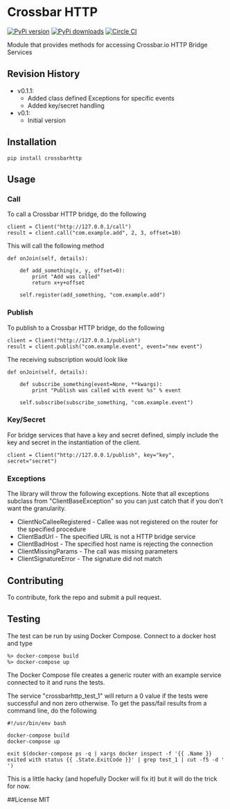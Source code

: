# Crossbar HTTP

[![PyPi version](https://img.shields.io/pypi/v/crossbarhttp.svg)](https://pypi.python.org/pypi/crossbarhttp)
[![PyPi downloads](https://img.shields.io/pypi/dm/crossbarhttp.svg)](https://pypi.python.org/pypi/crossbarhttp)
[![Circle CI](https://circleci.com/gh/thehq/python-crossbarhttp/tree/master.svg?style=shield&circle-token=7e41f7fa67cadba9f0a3465cfb04fdeee4c31357)](https://circleci.com/gh/thehq/python-crossbarhttp/tree/master)

Module that provides methods for accessing Crossbar.io HTTP Bridge Services

## Revision History

  - v0.1.1:
    - Added class defined Exceptions for specific events
    - Added key/secret handling
  - v0.1:
    - Initial version

## Installation

    pip install crossbarhttp

## Usage

### Call
To call a Crossbar HTTP bridge, do the following

    client = Client("http://127.0.0.1/call")
    result = client.call("com.example.add", 2, 3, offset=10)
    
This will call the following method

    def onJoin(self, details):
        
        def add_something(x, y, offset=0):
            print "Add was called"
            return x+y+offset

        self.register(add_something, "com.example.add")
        
### Publish
To publish to a Crossbar HTTP bridge, do the following

    client = Client("http://127.0.0.1/publish")
    result = client.publish("com.example.event", event="new event")
    
The receiving subscription would look like

    def onJoin(self, details):
        
        def subscribe_something(event=None, **kwargs):
            print "Publish was called with event %s" % event

        self.subscribe(subscribe_something, "com.example.event") 

### Key/Secret
For bridge services that have a key and secret defined, simply include the key and secret in the instantiation of the
client.

    client = Client("http://127.0.0.1/publish", key="key", secret="secret")

### Exceptions
The library will throw the following exceptions.  Note that all exceptions subclass from "ClientBaseException" so
you can just catch that if you don't want the granularity.

  - ClientNoCalleeRegistered - Callee was not registered on the router for the specified procedure
  - ClientBadUrl - The specified URL is not a HTTP bridge service
  - ClientBadHost - The specified host name is rejecting the connection
  - ClientMissingParams - The call was missing parameters
  - ClientSignatureError - The signature did not match

## Contributing
To contribute, fork the repo and submit a pull request.

## Testing
The test can be run by using Docker Compose.  Connect to a docker host and type

    %> docker-compose build
    %> docker-compose up

The Docker Compose file creates a generic router with an example service connected to it and runs the tests.
    
The service "crossbarhttp_test_1" will return a 0 value if the tests were successful and non zero otherwise.  To get the
pass/fail results from a command line, do the following

    #!/usr/bin/env bash
    
    docker-compose build
    docker-compose up
    
    exit $(docker-compose ps -q | xargs docker inspect -f '{{ .Name }} exited with status {{ .State.ExitCode }}' | grep test_1 | cut -f5 -d ' ')

This is a little hacky (and hopefully Docker will fix it) but it will do the trick for now.

##License
MIT
